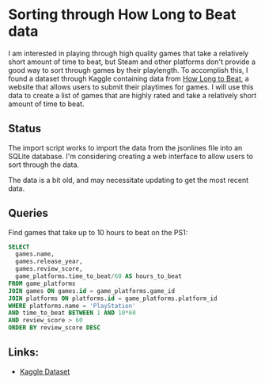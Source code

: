 # Sorting through How Long to Beat data

I am interested in playing through high quality games that take a
relatively short amount of time to beat, but Steam and other platforms
don't provide a good way to sort through games by their playlength. To
accomplish this, I found a dataset through Kaggle containing data from
[How Long to Beat](https://howlongtobeat.com/), a website that allows
users to submit their playtimes for games. I will use this data to
create a list of games that are highly rated and take a relatively short
amount of time to beat.

## Status

The import script works to import the data from the jsonlines file into
an SQLite database. I'm considering creating a web interface to allow
users to sort through the data.

The data is a bit old, and may necessitate updating to get the most
recent data.

## Queries

Find games that take up to 10 hours to beat on the PS1:

```sql
SELECT 
  games.name,
  games.release_year,
  games.review_score,
  game_platforms.time_to_beat/60 AS hours_to_beat
FROM game_platforms 
JOIN games ON games.id = game_platforms.game_id
JOIN platforms ON platforms.id = game_platforms.platform_id
WHERE platforms.name = 'PlayStation'
AND time_to_beat BETWEEN 1 AND 10*60
AND review_score > 60
ORDER BY review_score DESC
```


## Links:

- [Kaggle Dataset](https://www.kaggle.com/datasets/baraazaid/how-long-to-beat-video-games)